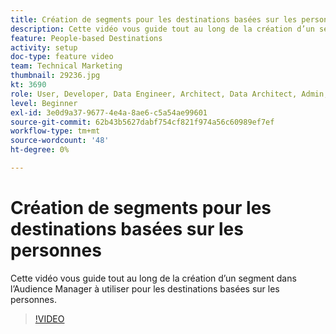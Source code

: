 ```yaml
---
title: Création de segments pour les destinations basées sur les personnes
description: Cette vidéo vous guide tout au long de la création d’un segment dans l’Audience Manager à utiliser pour les destinations basées sur les personnes.
feature: People-based Destinations
activity: setup
doc-type: feature video
team: Technical Marketing
thumbnail: 29236.jpg
kt: 3690
role: User, Developer, Data Engineer, Architect, Data Architect, Admin, Leader
level: Beginner
exl-id: 3e0d9a37-9677-4e4a-8ae6-c5a54ae99601
source-git-commit: 62b43b5627dabf754cf821f974a56c60989ef7ef
workflow-type: tm+mt
source-wordcount: '48'
ht-degree: 0%

---
```


# Création de segments pour les destinations basées sur les personnes

Cette vidéo vous guide tout au long de la création d’un segment dans l’Audience Manager à utiliser pour les destinations basées sur les personnes.

>[!VIDEO](https://video.tv.adobe.com/v/29236/?quality=12)
